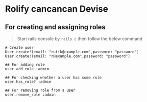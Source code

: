 # Rolify cancancan Devise

## For creating and assigning roles

> Start rails console by `rails c` then follow the below command

```
# Create user
User.create!(email: "rutik@example.com",password: "password")
User.create!(email: "r@example.com",password: "password")

## For adding role
user.add_role :admin

## For checking whether a user has some role
user.has_role? :admin

## For removing role from a user
user.remove_role :admin

```